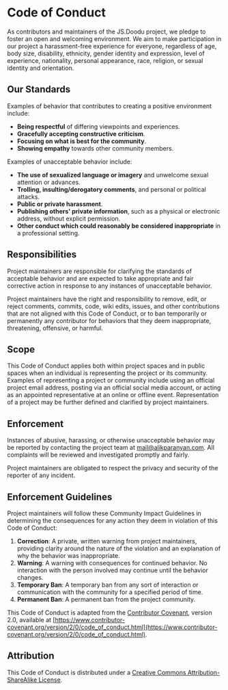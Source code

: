 # Code of Conduct

As contributors and maintainers of the JS.Doodu project, we pledge to foster an open and welcoming environment. We aim to make participation in our project a harassment-free experience for everyone, regardless of age, body size, disability, ethnicity, gender identity and expression, level of experience, nationality, personal appearance, race, religion, or sexual identity and orientation.

## Our Standards

Examples of behavior that contributes to creating a positive environment include:

- **Being respectful** of differing viewpoints and experiences.
- **Gracefully accepting constructive criticism**.
- **Focusing on what is best for the community**.
- **Showing empathy** towards other community members.

Examples of unacceptable behavior include:

- **The use of sexualized language or imagery** and unwelcome sexual attention or advances.
- **Trolling, insulting/derogatory comments**, and personal or political attacks.
- **Public or private harassment**.
- **Publishing others' private information**, such as a physical or electronic address, without explicit permission.
- **Other conduct which could reasonably be considered inappropriate** in a professional setting.

## Responsibilities

Project maintainers are responsible for clarifying the standards of acceptable behavior and are expected to take appropriate and fair corrective action in response to any instances of unacceptable behavior.

Project maintainers have the right and responsibility to remove, edit, or reject comments, commits, code, wiki edits, issues, and other contributions that are not aligned with this Code of Conduct, or to ban temporarily or permanently any contributor for behaviors that they deem inappropriate, threatening, offensive, or harmful.

## Scope

This Code of Conduct applies both within project spaces and in public spaces when an individual is representing the project or its community. Examples of representing a project or community include using an official project email address, posting via an official social media account, or acting as an appointed representative at an online or offline event. Representation of a project may be further defined and clarified by project maintainers.

## Enforcement

Instances of abusive, harassing, or otherwise unacceptable behavior may be reported by contacting the project team at [mail@alikparanyan.com](mailto:mail@alikparanyan.com). All complaints will be reviewed and investigated promptly and fairly.

Project maintainers are obligated to respect the privacy and security of the reporter of any incident.

## Enforcement Guidelines

Project maintainers will follow these Community Impact Guidelines in determining the consequences for any action they deem in violation of this Code of Conduct:

1. **Correction**: A private, written warning from project maintainers, providing clarity around the nature of the violation and an explanation of why the behavior was inappropriate.
2. **Warning**: A warning with consequences for continued behavior. No interaction with the person involved may continue until the behavior changes.
3. **Temporary Ban**: A temporary ban from any sort of interaction or communication with the community for a specified period of time.
4. **Permanent Ban**: A permanent ban from the project community.

This Code of Conduct is adapted from the [Contributor Covenant](https://www.contributor-covenant.org), version 2.0, available at [https://www.contributor-covenant.org/version/2/0/code_of_conduct.html](https://www.contributor-covenant.org/version/2/0/code_of_conduct.html).

## Attribution

This Code of Conduct is distributed under a [Creative Commons Attribution-ShareAlike License](https://creativecommons.org/licenses/by-sa/4.0/legalcode).
